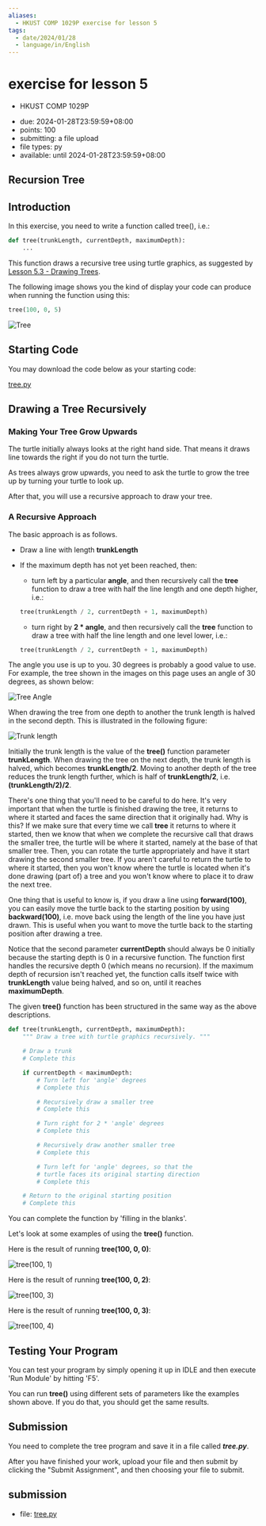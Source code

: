 ```yaml
---
aliases:
  - HKUST COMP 1029P exercise for lesson 5
tags:
  - date/2024/01/28
  - language/in/English
---
```


# exercise for lesson 5

- HKUST COMP 1029P

<!-- list separator -->

- due: 2024-01-28T23:59:59+08:00
- points: 100
- submitting: a file upload
- file types: py
- available: until 2024-01-28T23:59:59+08:00

## __Recursion Tree__

## Introduction

In this exercise, you need to write a function called tree\(\), i.e.:

```Python
def tree(trunkLength, currentDepth, maximumDepth):
    ...
```

This function draws a recursive tree using turtle graphics, as suggested by [Lesson 5.3 - Drawing Trees](lesson%205.3%20-%20drawing%20trees.md).

The following image shows you the kind of display your code can produce when running the function using this:

```Python
tree(100, 0, 5)
```

![Tree](attachments/8476845.png)

## Starting Code

You may download the code below as your starting code:

[tree.py](template/tree.py)

## Drawing a Tree Recursively

### Making Your Tree Grow Upwards

The turtle initially always looks at the right hand side. That means it draws line towards the right if you do not turn the turtle.

As trees always grow upwards, you need to ask the turtle to grow the tree up by turning your turtle to look up.

After that, you will use a recursive approach to draw your tree.

### A Recursive Approach

The basic approach is as follows.

- Draw a line with length __trunkLength__
- If the maximum depth has not yet been reached, then:
  - turn left by a particular __angle__, and then recursively call the __tree__ function to draw a tree with half the line length and one depth higher, i.e.:

  ```Python
  tree(trunkLength / 2, currentDepth + 1, maximumDepth)
  ```

  - turn right by __2 \* angle__, and then recursively call the __tree__ function to draw a tree with half the line length and one level lower, i.e.:

  ```Python
  tree(trunkLength / 2, currentDepth + 1, maximumDepth)
  ```

The angle you use is up to you. 30 degrees is probably a good value to use. For example, the tree shown in the images on this page uses an angle of 30 degrees, as shown below:

![Tree Angle](attachments/8476847.png)

When drawing the tree from one depth to another the trunk length is halved in the second depth. This is illustrated in the following figure:

![Trunk length](attachments/8476799.png)

Initially the trunk length is the value of the __tree\(\)__ function parameter __trunkLength__. When drawing the tree on the next depth, the trunk length is halved, which becomes __trunkLength/2__. Moving to another depth of the tree reduces the trunk length further, which is half of __trunkLength/2__, i.e. __\(trunkLength/2\)/2__.

There's one thing that you'll need to be careful to do here. It's very important that when the turtle is finished drawing the tree, it returns to where it started and faces the same direction that it originally had. Why is this? If we make sure that every time we call __tree__ it returns to where it started, then we know that when we complete the recursive call that draws the smaller tree, the turtle will be where it started, namely at the base of that smaller tree. Then, you can rotate the turtle appropriately and have it start drawing the second smaller tree. If you aren't careful to return the turtle to where it started, then you won't know where the turtle is located when it's done drawing \(part of\) a tree and you won't know where to place it to draw the next tree.

One thing that is useful to know is, if you draw a line using __forward\(100\)__, you can easily move the turtle back to the starting position by using __backward\(100\)__, i.e. move back using the length of the line you have just drawn. This is useful when you want to move the turtle back to the starting position after drawing a tree.

Notice that the second parameter __currentDepth__ should always be 0 initially because the starting depth is 0 in a recursive function. The function first handles the recursive depth 0 \(which means no recursion\). If the maximum depth of recursion isn't reached yet, the function calls itself twice with __trunkLength__ value being halved, and so on, until it reaches __maximumDepth__.

The given __tree\(\)__ function has been structured in the same way as the above descriptions.

```Python
def tree(trunkLength, currentDepth, maximumDepth):
    """ Draw a tree with turtle graphics recursively. """

    # Draw a trunk
    # Complete this

    if currentDepth < maximumDepth:
        # Turn left for 'angle' degrees
        # Complete this

        # Recursively draw a smaller tree
        # Complete this

        # Turn right for 2 * 'angle' degrees
        # Complete this

        # Recursively draw another smaller tree
        # Complete this

        # Turn left for 'angle' degrees, so that the 
        # turtle faces its original starting direction
        # Complete this

    # Return to the original starting position
    # Complete this
```

You can complete the function by 'filling in the blanks'.

Let's look at some examples of using the __tree\(\)__ function.

Here is the result of running __tree\(100, 0, 0\)__:

![tree\(100, 1\)](attachments/8476914.png)

Here is the result of running __tree\(100, 0, 2\)__:

![tree\(100, 3\)](attachments/8477040.png)

Here is the result of running __tree\(100, 0, 3\)__:

![tree\(100, 4\)](attachments/8476952.png)

## Testing Your Program

You can test your program by simply opening it up in IDLE and then execute 'Run Module' by hitting 'F5'.

You can run __tree\(\)__ using different sets of parameters like the examples shown above. If you do that, you should get the same results.

## Submission

You need to complete the tree program and save it in a file called ___tree.py___.

After you have finished your work, upload your file and then submit by clicking the "Submit Assignment", and then choosing your file to submit.

## submission

- file: [tree.py](submission/tree.py)
